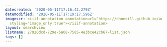 ```yaml
---
datecreated: '2020-05-11T17:16:42.279Z'
datemodified: '2020-05-11T17:19:17.596Z'
imagescr: <iiif-annotation annotationurl="https://dnoneill.github.io/annotate/annotations/33508864-93ab-11ea-83ad-de95c1897778.json"
  styling="image_only:true"></iiif-annotation>
layout: searchview
listname: 27920dcd-729e-5a08-7585-4e3bce42cb67-list.json
tags: []
---
```

